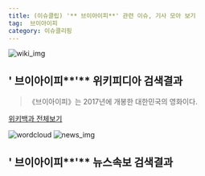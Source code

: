 ```yaml
---
title: (이슈클립) '** 브이아이피**' 관련 이슈, 기사 모아 보기
tag:  브이아이피
category: 이슈클리핑
---
```

![wiki_img](https://user-images.githubusercontent.com/42597476/44503234-41136a80-a6d0-11e8-9071-6fc6418eafe4.png)
## **'** 브이아이피**'** 위키피디아 검색결과
>《브이아이피》는 2017년에 개봉한 대한민국의 영화이다.

<a href="https://ko.wikipedia.org/wiki/ 브이아이피" target="_blank">위키백과 전체보기</a>

![wordcloud](https://s3.ap-northeast-2.amazonaws.com/lyrics101-wordcloud/2018-09-22-1537626800.png)
![news_img](https://user-images.githubusercontent.com/42597476/44507050-1206f400-a6e4-11e8-8d98-7ffbfebb353f.png)
## **'** 브이아이피**'** 뉴스속보 검색결과


